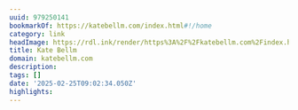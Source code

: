 ```yaml
---
uuid: 979250141
bookmarkOf: https://katebellm.com/index.html#!/home
category: link
headImage: https://rdl.ink/render/https%3A%2F%2Fkatebellm.com%2Findex.html%23!%2Fhome
title: Kate Bellm
domain: katebellm.com
description:
tags: []
date: '2025-02-25T09:02:34.050Z'
highlights:
---
```




